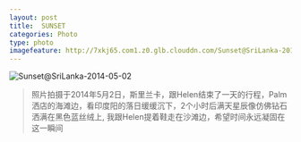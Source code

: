 ```yaml
---
layout: post
title:  SUNSET
categories: Photo
type: photo
imagefeature: http://7xkj65.com1.z0.glb.clouddn.com/Sunset@SriLanka-2014-05-02
---
```


![Sunset@SriLanka-2014-05-02](http://7xkj65.com1.z0.glb.clouddn.com/Sunset@SriLanka-2014-05-02)

> 照片拍摄于2014年5月2日，斯里兰卡，跟Helen结束了一天的行程，Palm洒店的海滩边，看印度阳的落日缓缓沉下，2个小时后满天星辰像仿佛钻石洒满在黑色蓝丝绒上, 我跟Helen提着鞋走在沙滩边，希望时间永远凝固在这一瞬间